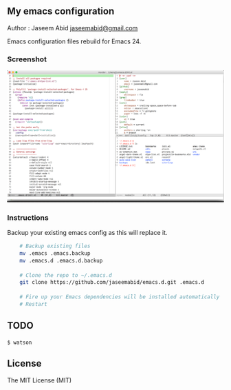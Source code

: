 ## My emacs configuration
Author : Jaseem Abid <jaseemabid@gmail.com>

Emacs configuration files rebuild for Emacs 24.

### Screenshot

![Screenshot](./screens/screen.png)

### Instructions

Backup your existing emacs config as this will replace it.

```sh
    # Backup existing files
	mv .emacs .emacs.backup
	mv .emacs.d .emacs.d.backup

	# Clone the repo to ~/.emacs.d
	git clone https://github.com/jaseemabid/emacs.d.git .emacs.d

	# Fire up your Emacs dependencies will be installed automatically
    # Restart
```

## TODO

    $ watson

## License

The MIT License (MIT)
